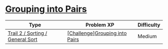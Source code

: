 # [Grouping into Pairs](https://www.codetree.ai/trails/complete/curated-cards/challenge-group-of-pairs)

|Type|Problem XP|Difficulty|
|---|---|---|
|[Trail 2 / Sorting / General Sort](https://www.codetree.ai/trail-info/novice-mid/)|[[Challenge]Grouping into Pairs](https://www.codetree.ai/trails/complete/curated-cards/challenge-group-of-pairs/)|Medium|

